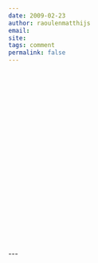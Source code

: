 ```yaml
---
date: 2009-02-23
author: raoulenmatthijs
email: 
site: 
tags: comment
permalink: false
---
```


<p>
<object width="425" height="344"><param name="movie" value="http://www.youtube.com/v/hV7F47HpsOI&hl=nl&fs=1"></param><param name="allowFullScreen" value="true"></param><param name="allowscriptaccess" value="always"></param><embed src="http://www.youtube.com/v/hV7F47HpsOI&hl=nl&fs=1" type="application/x-shockwave-flash" allowscriptaccess="always" allowfullscreen="true" width="425" height="344"></embed></object>
</p>
---